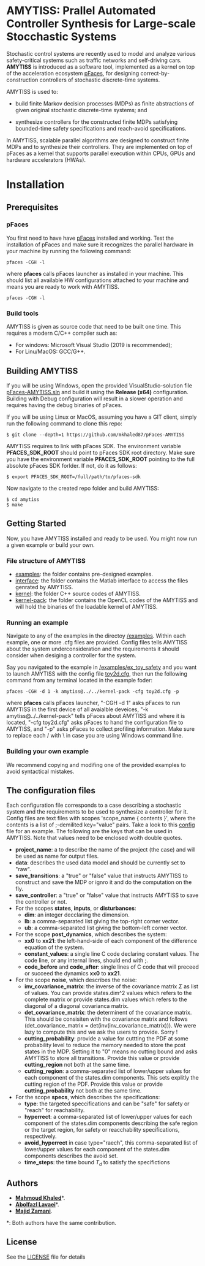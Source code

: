 # **AMYTISS**: Prallel Automated Controller Synthesis for Large-scale Stocchastic Systems  

Stochastic control systems are recently used to model and analyze various safety-critical systems such as traffic networks and self-driving cars.
**AMYTISS** is introduced as a software tool, implemented as a kernel on top of the acceleration ecosystem [pFaces](http://www.parallall.com/pfaces), for designing correct-by-construction controllers of stochastic discrete-time systems.

AMYTISS is used to:

- build finite Markov decision processes (MDPs) as finite abstractions of given original stochastic discrete-time systems; and  

- synthesize controllers for the constructed finite MDPs satisfying bounded-time safety specifications and reach-avoid specifications.

In AMYTISS, scalable parallel algorithms are designed to construct finite MDPs and to synthesize their controllers. They are implemented on top of pFaces as a kernel that supports parallel execution within CPUs, GPUs and hardware accelerators (HWAs). 

# **Installation**

## **Prerequisites**

### pFaces

You first need to have have [pFaces](http://www.parallall.com/pfaces) installed and working. Test the installation of pFaces and make sure it recognizes the parallel hardware in your machine by running the following command:

```
pfaces -CGH -l
```

where **pfaces** calls pFaces launcher as installed in your machine. This should list all available HW configurations attached to your machine and means you are ready to work with AMYTISS.

```
pfaces -CGH -l
```

### Build tools

AMYTISS is given as source code that need to be built one time. This requires a modern C/C++ compiler such as:

- For windows: Microsoft Visual Studio (2019 is recommended);
- For Linu/MacOS: GCC/G++.

## **Building AMYTISS**

If you will be using Windows, open the provided VisualStudio-solution file [pFaces-AMYTISS.sln](pFaces-AMYTISS.sln) and build it using the **Release (x64)** configuration. Building with Debug configuration will result in a slower operation and requires having the debug binaries of pFaces.

If you will be using Linux or MacOS, assuming you have a GIT client, simply run the following command to clone this repo:

```
$ git clone --depth=1 https://github.com/mkhaled87/pFaces-AMYTISS
```

AMYTISS requires to link with pFaces SDK. The environment variable **PFACES_SDK_ROOT** should point to pFaces SDK root directory. Make sure you have the environment variable **PFACES_SDK_ROOT** pointing to the full absolute pFaces SDK forlder. If not, do it as follows:

```
$ export PFACES_SDK_ROOT=/full/path/to/pfaces-sdk
```

Now navigate to the created repo folder and build AMYTISS:

```
$ cd amytiss
$ make
```

## **Getting Started**

Now, you have AMYTISS installed and ready to be used. You might now run a given example or build your own.

### **File structure of AMYTISS**

- [examples](/examples): the folder contains pre-designed examples.
- [interface](/interface): the folder contains the Matlab interface to access the files genrated by AMYTISS.
- [kernel](/kernel): the folder C++ source codes of AMYTISS.
- [kernel-pack](/kernel-pack): the folder contains the OpenCL codes of the AMYTISS and will hold the binaries of the loadable kernel of AMYTISS.

### **Running an example**

Navigate to any of the examples in the directoy [/examples](/examples). Within each example, one or more .cfg files are provided. Config files tells AMYTISS about the system underconsideration and the requirements it should consider when desiging a controller for the system.

Say you navigated to the example in [/examples/ex_toy_safety](/examples/ex_toy_safety) and you want to launch AMYTISS with the config file [toy2d.cfg](/examples/ex_toy_safety/toy2d.cfg), then run the following command from any terminal located in the example foder:

```
pfaces -CGH -d 1 -k amytiss@../../kernel-pack -cfg toy2d.cfg -p
```

where **pfaces** calls pFaces launcher, "-CGH -d 1" asks pFaces to run AMYTISS in the first device of all avaialble deveices, "-k amytiss@../../kernel-pack" tells pFaces about AMYTISS and where it is located, "-cfg toy2d.cfg" asks pFaces to hand the configuration file to AMYTISS, and "-p" asks pFaces to collect profiling information. Make sure to replace each / with \ in case you are using Windows command line.

### **Building your own example**

We recommend copying and modifing one of the provided examples to avoid syntactical mistakes.

## **The configuration files**

Each configuration file corresponds to a case describing a stochastic system and the requirements to be used to synthesize a controller for it. Config files are text files with scopes 'scope_name { contents }', where the contents is a list of ;-demilited key="value" pairs. Take a look to this [config](/examples/ex_toy_safety/toy2d.cfg) file for an example. The following are the keys that can be used in AMYTISS. Note that values need to be enclosed woith double quotes.


- **project_name**: a to describe the name of the project (the case) and will be used as name for output files.
- **data**: describes the used data model and should be currently set to "raw".
- **save_transitions**: a "true" or "false" value that instructs AMYTISS to construct and save the MDP or ignro it and do the computation on the fly.
- **save_controller**: a "true" or "false" value that instructs AMYTISS to save the controller or not.
- For the scopes **states**, **inputs**, or **disturbances**:
    - **dim**: an integer decclaring the dimension.
    - **lb**: a comma-separated list giving the top-right corner vector.
    - **ub**: a comma-separated list giving the bottom-left corner vector.
- For the scope **post_dynamics**, which describes the system:
    - **xx0** to **xx21**: the left-hand-side of each component of the difference equation of the system.
    - **constant_values**: a single line C code declaring constant values. The code line, or any internal lines, should end with ;.
    - **code_before** and **code_after**: single lines of C code that will preceed or succeed the dynamics **xx0** to **xx21**.
- For the scope **noise**, which describes the noise:
    - **inv_covariance_matrix**: the inverse of the covariance matrix $\Sigma$ as list of values. You can provide states.dim^2 values which refers to the complete matrix or provide states.dim values which refers to the diagonal of a diagonal covarianca matrix.
    - **det_covariance_matrix**: the determinent of the covariance matrix. This should be consisiten with the covariance matrix and follows (det_covariance_matrix = det(inv(inv_covariance_matrix))). We were lazy to compute this and we ask the users to provide. Sorry !
    - **cutting_probability**: provide a value for cuttting the PDF at some probability level to reduce the memory needed to store the post states in the MDP. Setting it to "0" means no cutting bound and asks AMYTISS to store all transitions. Provide this value or provide **cutting_region** not both at the same time.
    - **cutting_region**: a comma-separated list of lower/upper values for each component of the states.dim components. This sets explitly the cutting region of the PDF. Provide this value or provide **cutting_probability** not both at the same time.
- For the scope **specs**, which describes the specifications:
    - **type**: the targeted speccifications and can be "safe" for safety or "reach" for reachability.
    - **hyperrect**: a comma-separated list of lower/upper values for each component of the states.dim components describing the safe region or the target region, for safety or reacchability specifications, respectively.
    - **avoid_hyperrect** in case type="raech", this comma-separated list of lower/upper values for each component of the states.dim components describes the avoid set.
    - **time_steps**: the time bound $T_d$ to satisfy the specifictions


## **Authors**

- [**Mahmoud Khaled**](http://www.mahmoud-khaled.com)*.
- [**Abolfazl Lavaei**](http://www.hyconsys.com/members/lavaei)*.
- [**Majid Zamani**](http://www.hyconsys.com/members/mzamani).

*: Both authors have the same contribution.

## **License**

See the [LICENSE](LICENSE) file for details
